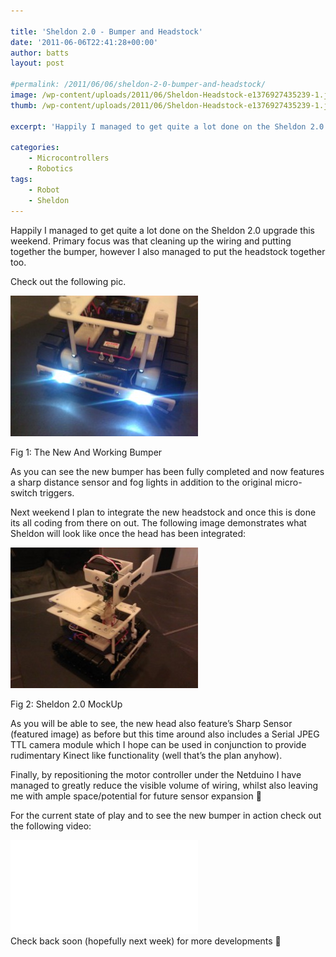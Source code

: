 ```yaml
---

title: 'Sheldon 2.0 - Bumper and Headstock'
date: '2011-06-06T22:41:28+00:00'
author: batts
layout: post

#permalink: /2011/06/06/sheldon-2-0-bumper-and-headstock/
image: /wp-content/uploads/2011/06/Sheldon-Headstock-e1376927435239-1.jpg
thumb: /wp-content/uploads/2011/06/Sheldon-Headstock-e1376927435239-1.jpg

excerpt: 'Happily I managed to get quite a lot done on the Sheldon 2.0 upgrade this weekend. Primary focus was that cleaning up the wiring'

categories:
    - Microcontrollers
    - Robotics
tags:
    - Robot
    - Sheldon
---
```


Happily I managed to get quite a lot done on the Sheldon 2.0 upgrade this weekend. Primary focus was that cleaning up the wiring and putting together the bumper, however I also managed to put the headstock together too.

Check out the following pic.

![](/wp-content/uploads/2011/06/WP_000689-300x225.jpg "The New And Working Bumper")

<span class="caption">Fig 1: The New And Working Bumper</span>

As you can see the new bumper has been fully completed and now features a sharp distance sensor and fog lights in addition to the original micro-switch triggers.

Next weekend I plan to integrate the new headstock and once this is done its all coding from there on out. The following image demonstrates what Sheldon will look like once the head has been integrated:

![](/wp-content/uploads/2011/06/WP_000691-300x225.jpg "Sheldon 2.0 MockUp")

<span class="caption">Fig 2: Sheldon 2.0 MockUp</span>

As you will be able to see, the new head also feature’s Sharp Sensor (featured image) as before but this time around also includes a Serial JPEG TTL camera module which I hope can be used in conjunction to provide rudimentary Kinect like functionality (well that’s the plan anyhow).

Finally, by repositioning the motor controller under the Netduino I have managed to greatly reduce the visible volume of wiring, whilst also leaving me with ample space/potential for future sensor expansion 🙂

For the current state of play and to see the new bumper in action check out the following video:

<div class="video-container"><iframe allowfullscreen="" frameborder="0" src="//www.youtube.com/embed/aneTNGdSGSw?rel=0"></iframe></div>Check back soon (hopefully next week) for more developments 🙂